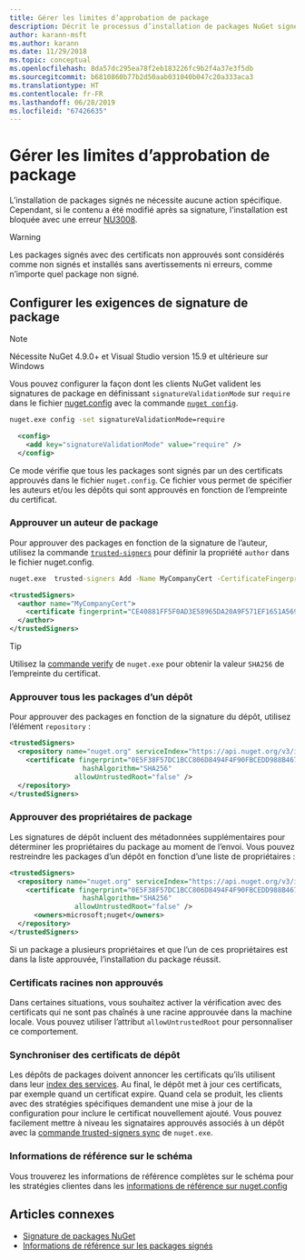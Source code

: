 ```yaml
---
title: Gérer les limites d’approbation de package
description: Décrit le processus d’installation de packages NuGet signés et de configuration des paramètres d’approbation des signatures de package.
author: karann-msft
ms.author: karann
ms.date: 11/29/2018
ms.topic: conceptual
ms.openlocfilehash: 8da57dc295ea78f2eb183226fc9b2f4a37e3f5db
ms.sourcegitcommit: b6810860b77b2d50aab031040b047c20a333aca3
ms.translationtype: HT
ms.contentlocale: fr-FR
ms.lasthandoff: 06/28/2019
ms.locfileid: "67426635"
---
```

# <a name="manage-package-trust-boundaries"></a>Gérer les limites d’approbation de package

L’installation de packages signés ne nécessite aucune action spécifique. Cependant, si le contenu a été modifié après sa signature, l’installation est bloquée avec une erreur [NU3008](../reference/errors-and-warnings/NU3008.md).

> [!Warning]
> Les packages signés avec des certificats non approuvés sont considérés comme non signés et installés sans avertissements ni erreurs, comme n’importe quel package non signé.

## <a name="configure-package-signature-requirements"></a>Configurer les exigences de signature de package

> [!Note]
> Nécessite NuGet 4.9.0+ et Visual Studio version 15.9 et ultérieure sur Windows

Vous pouvez configurer la façon dont les clients NuGet valident les signatures de package en définissant `signatureValidationMode` sur `require` dans le fichier [nuget.config](../reference/nuget-config-file.md) avec la commande [`nuget config`](../tools/cli-ref-config.md).

```cmd
nuget.exe config -set signatureValidationMode=require
```

```xml
  <config>
    <add key="signatureValidationMode" value="require" />
  </config>
```

Ce mode vérifie que tous les packages sont signés par un des certificats approuvés dans le fichier `nuget.config`. Ce fichier vous permet de spécifier les auteurs et/ou les dépôts qui sont approuvés en fonction de l’empreinte du certificat.

### <a name="trust-package-author"></a>Approuver un auteur de package

Pour approuver des packages en fonction de la signature de l’auteur, utilisez la commande [`trusted-signers`](../tools/cli-ref-trusted-signers.md) pour définir la propriété `author` dans le fichier nuget.config.

```cmd
nuget.exe  trusted-signers Add -Name MyCompanyCert -CertificateFingerprint CE40881FF5F0AD3E58965DA20A9F571EF1651A56933748E1BF1C99E537C4E039 -FingerprintAlgorithm SHA256
```

```xml
<trustedSigners>
  <author name="MyCompanyCert">
    <certificate fingerprint="CE40881FF5F0AD3E58965DA20A9F571EF1651A56933748E1BF1C99E537C4E039" hashAlgorithm="SHA256" allowUntrustedRoot="false" />
  </author>
</trustedSigners>
```

>[!TIP]
>Utilisez la [commande verify](../tools/cli-ref-verify.md) de `nuget.exe` pour obtenir la valeur `SHA256` de l’empreinte du certificat.


### <a name="trust-all-packages-from-a-repository"></a>Approuver tous les packages d’un dépôt

Pour approuver des packages en fonction de la signature du dépôt, utilisez l’élément `repository` :

```xml
<trustedSigners>  
  <repository name="nuget.org" serviceIndex="https://api.nuget.org/v3/index.json">
    <certificate fingerprint="0E5F38F57DC1BCC806D8494F4F90FBCEDD988B4676070...." 
                  hashAlgorithm="SHA256" 
                allowUntrustedRoot="false" />
  </repository>
</trustedSigners>
```

### <a name="trust-package-owners"></a>Approuver des propriétaires de package

Les signatures de dépôt incluent des métadonnées supplémentaires pour déterminer les propriétaires du package au moment de l’envoi. Vous pouvez restreindre les packages d’un dépôt en fonction d’une liste de propriétaires :

```xml
<trustedSigners>  
  <repository name="nuget.org" serviceIndex="https://api.nuget.org/v3/index.json">
    <certificate fingerprint="0E5F38F57DC1BCC806D8494F4F90FBCEDD988B4676070...." 
                  hashAlgorithm="SHA256" 
                allowUntrustedRoot="false" />
      <owners>microsoft;nuget</owners>
  </repository>
</trustedSigners>
```

Si un package a plusieurs propriétaires et que l’un de ces propriétaires est dans la liste approuvée, l’installation du package réussit.

### <a name="untrusted-root-certificates"></a>Certificats racines non approuvés

Dans certaines situations, vous souhaitez activer la vérification avec des certificats qui ne sont pas chaînés à une racine approuvée dans la machine locale. Vous pouvez utiliser l’attribut `allowUntrustedRoot` pour personnaliser ce comportement.

### <a name="sync-repository-certificates"></a>Synchroniser des certificats de dépôt

Les dépôts de packages doivent annoncer les certificats qu’ils utilisent dans leur [index des services](../api/service-index.md). Au final, le dépôt met à jour ces certificats, par exemple quand un certificat expire. Quand cela se produit, les clients avec des stratégies spécifiques demandent une mise à jour de la configuration pour inclure le certificat nouvellement ajouté. Vous pouvez facilement mettre à niveau les signataires approuvés associés à un dépôt avec la [commande trusted-signers sync](../tools/cli-ref-trusted-signers.md#nuget-trusted-signers-sync--name-) de `nuget.exe`.

### <a name="schema-reference"></a>Informations de référence sur le schéma

Vous trouverez les informations de référence complètes sur le schéma pour les stratégies clientes dans les [informations de référence sur nuget.config](../reference/nuget-config-file.md#trustedsigners-section)

## <a name="related-articles"></a>Articles connexes

- [Signature de packages NuGet](../create-packages/Sign-a-Package.md)
- [Informations de référence sur les packages signés](../reference/Signed-Packages-Reference.md)
